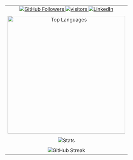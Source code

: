 <table width="100%" align="center">
  <tr align="center">
    <td>
      <a href="https://github.com/0l1v3rr?tab=followers" target="_blank">
        <img src="https://img.shields.io/github/followers/0l1v3rr?logo=GitHub&logoColor=white&color=0E79B0&label=Followers" alt="GitHub Followers" title="GitHub Followers">
      </a>
      <a href="https://github.com/0l1v3rr" target="_blank">
        <img src="https://visitor-badge.glitch.me/badge?page_id=0l1v3rr" alt="visitors" title="visitors">
      </a>
      <a href="https://www.linkedin.com/in/0l1v3rr/" target="_blank">
        <img src="https://img.shields.io/badge/LinkedIn-%230077B5.svg?logo=linkedin&logoColor=white" alt="LinkedIn" title="LikedIn">
      </a>
    </td>
  </tr>
  
  <tr>
    <td></td>
  </tr>
  
  <tr align="center">
    <td>
      <img width="380px" src="https://github-readme-stats.vercel.app/api/top-langs/?username=0l1v3rr&langs_count=8&title_color=59A5FA&icon_color=3498db&text_color=777&border_color=00000000&bg_color=00000000&layout=compact&color=C7D4E2&hide=php,html,css,hack,batchfile,shell,makefile" alt="Top Languages" title="Top Languages">
    </td>
  </tr>
  
  <tr>
    <td></td>
  </tr>
  
  <tr align="center">
    <td>
      <img src="https://github-readme-stats.vercel.app/api?username=0l1v3rr&show_icons=true&title_color=59A5FA&icon_color=ef8065&text_color=777&border_color=00000000&bg_color=00000000&count_private=true&include_all_commits=true" alt="Stats" title="Stats">
    </td>
  </tr>
  
  <tr>
    <td></td>
  </tr>
  
  <tr align="center">
    <td>
      <img src="https://github-readme-streak-stats.herokuapp.com/?user=0l1v3rr&background=00000000&border=00000000&stroke=30363d&dates=777&sideNums=59A5FA&sideLabels=59A5FA&currStreakNum=777&ring=EF8065&fire=EF8065&currStreakLabel=EF8065" alt="GitHub Streak" title="GitHub Streak">
    </td>
  </tr>
  
</table>
